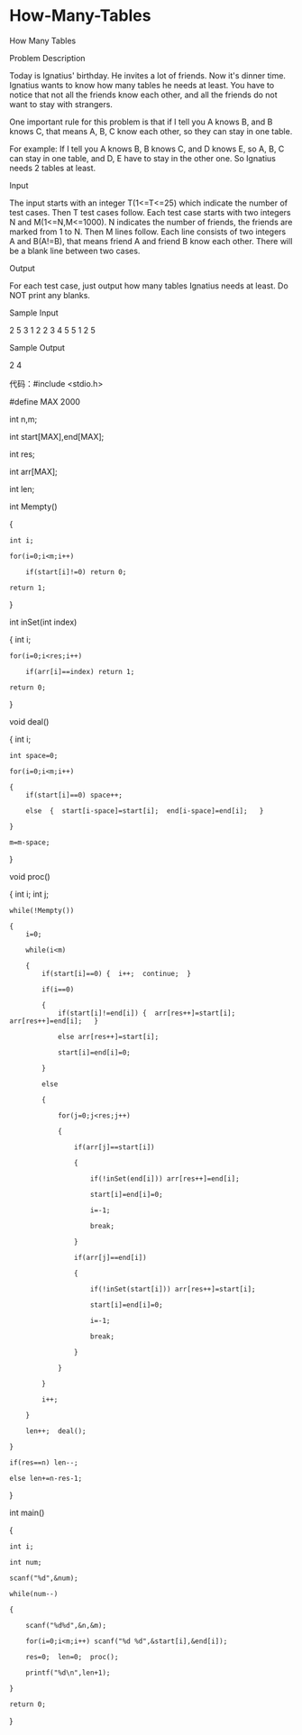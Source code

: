 # How-Many-Tables

How Many Tables

Problem Description

Today is Ignatius' birthday. He invites a lot of friends. Now it's dinner time. Ignatius wants to know how many tables he needs at least. You have to notice that not all the friends know each other, and all the friends do not want to stay with strangers.


One important rule for this problem is that if I tell you A knows B, and B knows C, that means A, B, C know each other, so they can stay in one table.


For example: If I tell you A knows B, B knows C, and D knows E, so A, B, C can stay in one table, and D, E have to stay in the other one. So Ignatius needs 2 tables at least.

Input

The input starts with an integer T(1<=T<=25) which indicate the number of test cases. Then T test cases follow. Each test case starts with two integers N and M(1<=N,M<=1000). N indicates the number of friends, the friends are marked from 1 to N. Then M lines follow. Each line consists of two integers A and B(A!=B), that means friend A and friend B know each other. There will be a blank line between two cases.

Output

For each test case, just output how many tables Ignatius needs at least. Do NOT print any blanks.

Sample Input

2 5 3 1 2 2 3 4 5 5 1 2 5

Sample Output

2 4

代码：#include <stdio.h>

#define MAX 2000

int n,m;

int start[MAX],end[MAX];

int res;

int arr[MAX];

int len;

int Mempty()

{

    int i;
    
    for(i=0;i<m;i++)
    
        if(start[i]!=0) return 0;
        
    return 1;
}

int inSet(int index)

{
    int i;
    
    for(i=0;i<res;i++)
    
        if(arr[i]==index) return 1;
        
    return 0;
    
}

void deal()

{
    int i;
    
    int space=0;
    
    for(i=0;i<m;i++)
    
    {
        if(start[i]==0) space++;
        
        else  {  start[i-space]=start[i];  end[i-space]=end[i];   }
        
    }
    
    m=m-space;
    
    
}

void proc()

{
    int i;  int j;
    
    while(!Mempty())
    
    {
        i=0;
        
        while(i<m)
        
        {
            if(start[i]==0) {  i++;  continue;  }
            
            if(i==0)
            
            {
                if(start[i]!=end[i]) {  arr[res++]=start[i];  arr[res++]=end[i];   }
                
                else arr[res++]=start[i];
                
                start[i]=end[i]=0;
                
            }
            
            else
            
            {
            
                for(j=0;j<res;j++)
                
                {
                
                    if(arr[j]==start[i]) 
                    
                    {
                    
                        if(!inSet(end[i])) arr[res++]=end[i];
                        
                        start[i]=end[i]=0;
                        
                        i=-1;
                        
                        break;
                        
                    }
                    
                    if(arr[j]==end[i]) 
                    
                    {
                    
                        if(!inSet(start[i])) arr[res++]=start[i];
                        
                        start[i]=end[i]=0;
                        
                        i=-1;
                        
                        break;
                        
                    }
                    
                }
                
            }
            
            i++;
            
        }
        
        len++;  deal();
        
    }
    
    if(res==n) len--;
    
    else len+=n-res-1;
    
}

int main()

{

    int i;
    
    int num;
    
    scanf("%d",&num);
    
    while(num--)
    
    {
    
        scanf("%d%d",&n,&m);
        
        for(i=0;i<m;i++) scanf("%d %d",&start[i],&end[i]);
        
        res=0;  len=0;  proc();
        
        printf("%d\n",len+1);
        
    }
    
    return 0;
    
}
